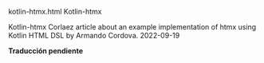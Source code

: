 kotlin-htmx.html
Kotlin-htmx

Kotlin-htmx
Corlaez article about an example implementation of htmx using Kotlin HTML DSL by Armando Cordova.
2022-09-19


**Traducción pendiente**
